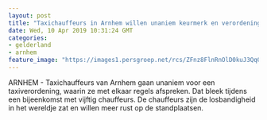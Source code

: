 ```yaml
---
layout: post
title: "Taxichauffeurs in Arnhem willen unaniem keurmerk en verordening"
date: Wed, 10 Apr 2019 10:31:24 GMT
categories: 
- gelderland 
- arnhem 
feature_image: "https://images1.persgroep.net/rcs/ZFnz8FlnRnOlD0kuJ3Qq0LPHzgo/diocontent/144449236/_fitwidth/400/?appId=21791a8992982cd8da851550a453bd7f&quality=0.7"
---
```


ARNHEM - Taxichauffeurs van Arnhem gaan unaniem voor een taxiverordening, waarin ze met elkaar regels afspreken. Dat bleek tijdens een bijeenkomst met vijftig chauffeurs. De chauffeurs zijn de losbandigheid in het wereldje zat en willen meer rust op de standplaatsen.
